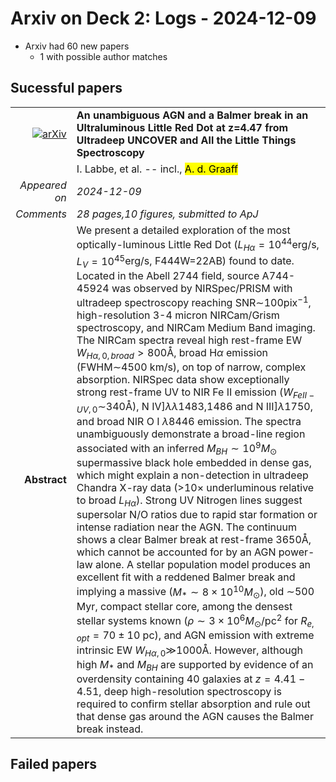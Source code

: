 # Arxiv on Deck 2: Logs - 2024-12-09

* Arxiv had 60 new papers
    * 1 with possible author matches

## Sucessful papers


|||
|---:|:---|
| [![arXiv](https://img.shields.io/badge/arXiv-2412.04557-b31b1b.svg)](https://arxiv.org/abs/2412.04557) | **An unambiguous AGN and a Balmer break in an Ultraluminous Little Red Dot at z=4.47 from Ultradeep UNCOVER and All the Little Things Spectroscopy**  |
|| I. Labbe, et al. -- incl., <mark>A. d. Graaff</mark> |
|*Appeared on*| *2024-12-09*|
|*Comments*| *28 pages,10 figures, submitted to ApJ*|
|**Abstract**|            We present a detailed exploration of the most optically-luminous Little Red Dot ($L_{H\alpha}=10^{44}$erg/s, $L_V=10^{45}$erg/s, F444W=22AB) found to date. Located in the Abell 2744 field, source A744-45924 was observed by NIRSpec/PRISM with ultradeep spectroscopy reaching SNR$\sim$100pix$^{-1}$, high-resolution 3-4 micron NIRCam/Grism spectroscopy, and NIRCam Medium Band imaging. The NIRCam spectra reveal high rest-frame EW $W_{H\alpha,0,broad}>800$Å, broad H$\alpha$ emission (FWHM$\sim$4500 km/s), on top of narrow, complex absorption. NIRSpec data show exceptionally strong rest-frame UV to NIR Fe II emission ($W_{FeII-UV,0}\sim$340Å), N IV]$\lambda\lambda$1483,1486 and N III]$\lambda$1750, and broad NIR O I $\lambda$8446 emission. The spectra unambiguously demonstrate a broad-line region associated with an inferred $M_{BH}\sim10^9M_\odot$ supermassive black hole embedded in dense gas, which might explain a non-detection in ultradeep Chandra X-ray data (>$10\times$ underluminous relative to broad $L_{H\alpha}$). Strong UV Nitrogen lines suggest supersolar N/O ratios due to rapid star formation or intense radiation near the AGN. The continuum shows a clear Balmer break at rest-frame 3650Å, which cannot be accounted for by an AGN power-law alone. A stellar population model produces an excellent fit with a reddened Balmer break and implying a massive ($M_*\sim8\times10^{10}M_\odot$), old $\sim$500 Myr, compact stellar core, among the densest stellar systems known ($\rho\sim3\times10^6M_\odot$/pc$^2$ for $R_{e,opt}=70\pm10$ pc), and AGN emission with extreme intrinsic EW $W_{H\alpha,0}\gg$1000Å. However, although high $M_*$ and $M_{BH}$ are supported by evidence of an overdensity containing 40 galaxies at $z=4.41-4.51$, deep high-resolution spectroscopy is required to confirm stellar absorption and rule out that dense gas around the AGN causes the Balmer break instead.         |

## Failed papers

